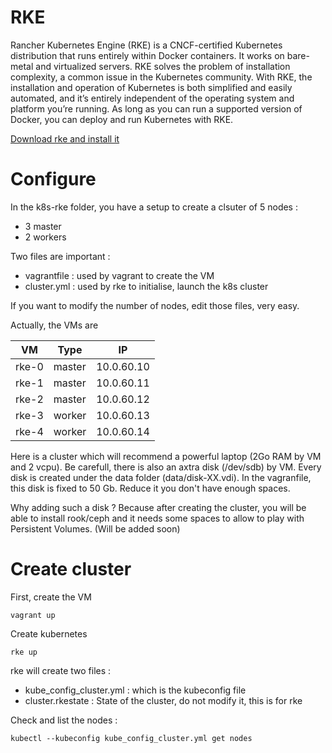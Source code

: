 # RKE

Rancher Kubernetes Engine (RKE) is a CNCF-certified Kubernetes distribution that runs entirely within Docker containers. It works on bare-metal and virtualized servers. RKE solves the problem of installation complexity, a common issue in the Kubernetes community. With RKE, the installation and operation of Kubernetes is both simplified and easily automated, and it’s entirely independent of the operating system and platform you’re running. As long as you can run a supported version of Docker, you can deploy and run Kubernetes with RKE.

[Download rke and install it](https://rancher.com/docs/rke/latest/en/installation/#download-the-rke-binary)

# Configure

In the k8s-rke folder, you have a setup to create a clsuter of 5 nodes :

* 3 master
* 2 workers

Two files are important :

* vagrantfile : used by vagrant to create the VM
* cluster.yml : used by rke to initialise, launch the k8s cluster

If you want to modify the number of nodes, edit those files, very easy.

Actually, the VMs are 

| VM     | Type   | IP         |
| ------ | ------ | ---------- |
| rke-0  | master | 10.0.60.10 |
| rke-1  | master | 10.0.60.11 |
| rke-2  | master | 10.0.60.12 |
| rke-3  | worker | 10.0.60.13 |
| rke-4  | worker | 10.0.60.14 |


Here is a cluster which will recommend a powerful laptop (2Go RAM by VM and 2 vcpu).
Be carefull, there is also an axtra disk (/dev/sdb) by VM. Every disk is created under the data folder (data/disk-XX.vdi). In the vagranfile, this disk is fixed to 50 Gb. Reduce it you don't have enough spaces.

Why adding such a disk ? Because after creating the cluster, you will be able to install rook/ceph and it needs some spaces to allow to play with Persistent Volumes. (Will be added soon)


# Create cluster

First, create the VM

```
vagrant up
```

Create kubernetes

```
rke up
```

rke will create two files :
* kube_config_cluster.yml : which is the kubeconfig file
* cluster.rkestate : State of the cluster, do not modify it, this is for rke


Check and list the nodes :

```
kubectl --kubeconfig kube_config_cluster.yml get nodes
```

